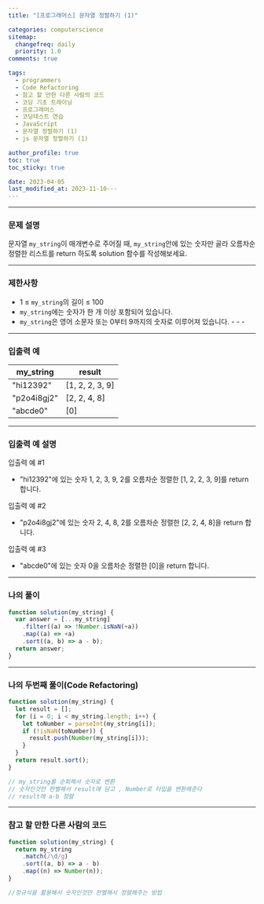 ```yaml
---
title: "[프로그래머스] 문자열 정렬하기 (1)"

categories: computerscience
sitemap:
  changefreq: daily
  priority: 1.0
comments: true

tags:
  - programmers
  - Code Refactoring
  - 참고 할 만한 다른 사람의 코드
  - 코딩 기초 트레이닝
  - 프로그래머스
  - 코딩테스트 연습
  - JavaScript
  - 문자열 정렬하기 (1)
  - js 문자열 정렬하기 (1)

author_profile: true
toc: true
toc_sticky: true

date: 2023-04-05
last_modified_at: 2023-11-10---
---
```


---

### 문제 설명

문자열 `my_string`이 매개변수로 주어질 때, `my_string`안에 있는 숫자만 골라 오름차순 정렬한 리스트를 return 하도록 solution 함수를 작성해보세요.

---

### 제한사항

- 1 ≤ `my_string`의 길이 ≤ 100
- `my_string`에는 숫자가 한 개 이상 포함되어 있습니다.
- `my_string`은 영어 소문자 또는 0부터 9까지의 숫자로 이루어져 있습니다. - - -

---

### 입출력 예

| my_string   | result          |
| ----------- | --------------- |
| "hi12392"   | [1, 2, 2, 3, 9] |
| "p2o4i8gj2" | [2, 2, 4, 8]    |
| "abcde0"    | [0]             |

---

### 입출력 예 설명

입출력 예 #1

- "hi12392"에 있는 숫자 1, 2, 3, 9, 2를 오름차순 정렬한 [1, 2, 2, 3, 9]를 return 합니다.

입출력 예 #2

- "p2o4i8gj2"에 있는 숫자 2, 4, 8, 2를 오름차순 정렬한 [2, 2, 4, 8]을 return 합니다.

입출력 예 #3

- "abcde0"에 있는 숫자 0을 오름차순 정렬한 [0]을 return 합니다.

---

### 나의 풀이

```jsx
function solution(my_string) {
  var answer = [...my_string]
    .filter((a) => !Number.isNaN(+a))
    .map((a) => +a)
    .sort((a, b) => a - b);
  return answer;
}
```

---

### 나의 두번째 풀이(Code Refactoring)

```jsx
function solution(my_string) {
  let result = [];
  for (i = 0; i < my_string.length; i++) {
    let toNumber = parseInt(my_string[i]);
    if (!isNaN(toNumber)) {
      result.push(Number(my_string[i]));
    }
  }
  return result.sort();
}

// my_string를 순회해서 숫자로 변환
// 숫자인것만 판별해서 result에 담고 , Number로 타입을 변환해준다
// result에 a-b 정렬
```

---

### 참고 할 만한 다른 사람의 코드

```jsx
function solution(my_string) {
  return my_string
    .match(/\d/g)
    .sort((a, b) => a - b)
    .map((n) => Number(n));
}

//정규식을 활용해서 숫자인것만 판별해서 정렬해주는 방법
```
